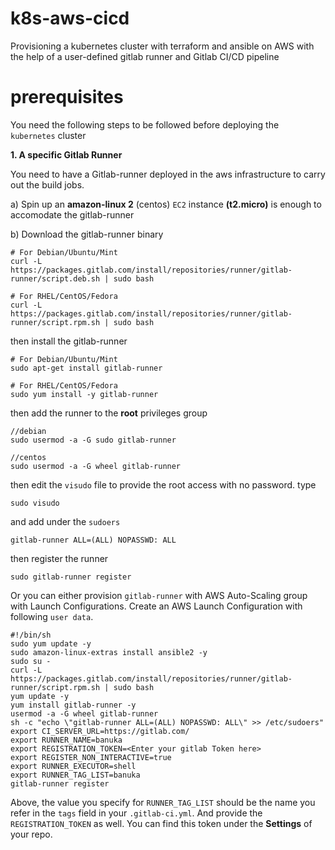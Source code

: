 # k8s-aws-cicd

Provisioning a kubernetes cluster with terraform and ansible on AWS with the help of a user-defined gitlab runner and Gitlab CI/CD pipeline

# prerequisites

You need the following steps to be followed before deploying the `kubernetes` cluster

__1. A specific Gitlab Runner__

You need to have a Gitlab-runner deployed in the aws infrastructure to carry out the build jobs. 

a) Spin up an __amazon-linux 2__ (centos) `EC2` instance __(t2.micro)__ is enough to accomodate the gitlab-runner

b) Download the gitlab-runner binary

```
# For Debian/Ubuntu/Mint
curl -L https://packages.gitlab.com/install/repositories/runner/gitlab-runner/script.deb.sh | sudo bash

# For RHEL/CentOS/Fedora
curl -L https://packages.gitlab.com/install/repositories/runner/gitlab-runner/script.rpm.sh | sudo bash
```

then install the gitlab-runner

```
# For Debian/Ubuntu/Mint
sudo apt-get install gitlab-runner

# For RHEL/CentOS/Fedora
sudo yum install -y gitlab-runner
```

then add the runner to the __root__ privileges group 

```
//debian
sudo usermod -a -G sudo gitlab-runner

//centos
sudo usermod -a -G wheel gitlab-runner
```

then edit the `visudo` file to provide the root access with no password. type

```
sudo visudo
```

and add under the `sudoers`

```
gitlab-runner ALL=(ALL) NOPASSWD: ALL
```

then register the runner

```
sudo gitlab-runner register
```

Or you can either provision `gitlab-runner` with AWS Auto-Scaling group with Launch Configurations. Create an AWS Launch Configuration with following `user data`.

```
#!/bin/sh
sudo yum update -y
sudo amazon-linux-extras install ansible2 -y
sudo su -
curl -L https://packages.gitlab.com/install/repositories/runner/gitlab-runner/script.rpm.sh | sudo bash
yum update -y
yum install gitlab-runner -y
usermod -a -G wheel gitlab-runner
sh -c "echo \"gitlab-runner ALL=(ALL) NOPASSWD: ALL\" >> /etc/sudoers"
export CI_SERVER_URL=https://gitlab.com/
export RUNNER_NAME=banuka
export REGISTRATION_TOKEN=<Enter your gitlab Token here>
export REGISTER_NON_INTERACTIVE=true
export RUNNER_EXECUTOR=shell
export RUNNER_TAG_LIST=banuka
gitlab-runner register
```
Above, the value you specify for `RUNNER_TAG_LIST` should be the name you refer in the `tags` field in your `.gitlab-ci.yml`. And provide the `REGISTRATION_TOKEN` as well. You can find this token under the __Settings__ of your repo.






